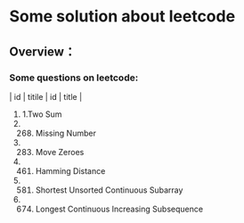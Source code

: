 # Some solution about leetcode

## Overview：
### Some questions on leetcode:

| id    | titile    | id    | title    |

1. 1.Two Sum
2. 268. Missing Number
3. 283. Move Zeroes
4. 461. Hamming Distance
5. 581. Shortest Unsorted Continuous Subarray
6. 674. Longest Continuous Increasing Subsequence

